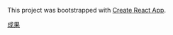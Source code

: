 This project was bootstrapped with [Create React App](https://github.com/facebookincubator/create-react-app).


[成果](https://grey14.github.io/react-tmdb)
